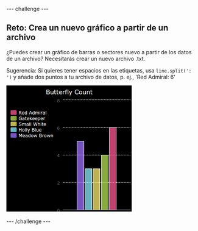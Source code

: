 
--- challenge ---
## Reto: Crea un nuevo gráfico a partir de un archivo 

¿Puedes crear un gráfico de barras o sectores nuevo a partir de los datos de un archivo? Necesitarás crear un nuevo archivo .txt. 

Sugerencia: Si quieres tener espacios en las etiquetas, usa `line.split(': ')` y añade dos puntos a tu archivo de datos, p. ej., 'Red Admiral: 6'
 
![screenshot](images/pets-butterflies.png)

--- /challenge ---